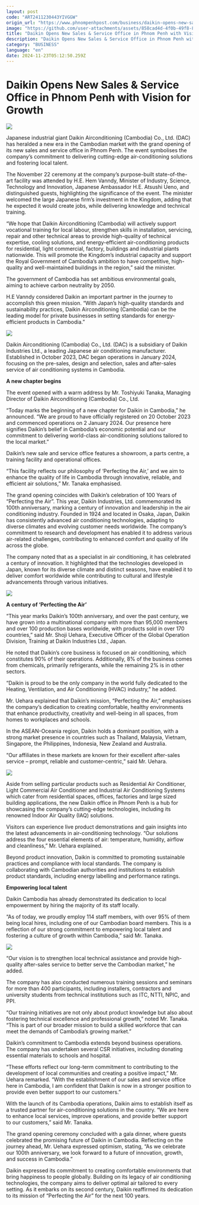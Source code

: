```yaml
---
layout: post
code: "ART2411230443YIVGGW"
origin_url: "https://www.phnompenhpost.com/business/daikin-opens-new-sales-service-office-in-phnom-penh-with-vision-for-growth"
image: "https://github.com/user-attachments/assets/858cad4d-4f0b-49f8-81bf-bf4cfb726673"
title: "Daikin Opens New Sales & Service Office in Phnom Penh with Vision for Growth"
description: "​​Daikin Opens New Sales & Service Office in Phnom Penh with Vision for Growth​"
category: "BUSINESS"
language: "en"
date: 2024-11-23T05:12:50.259Z
---
```


# Daikin Opens New Sales & Service Office in Phnom Penh with Vision for Growth

![](https://github.com/user-attachments/assets/d5631fbc-c260-4a04-8d19-ad69c2d2f421)

Japanese industrial giant Daikin Airconditioning (Cambodia) Co., Ltd. (DAC) has heralded a new era in the Cambodian market with the grand opening of its new sales and service office in Phnom Penh. The event symbolises the company’s commitment to delivering cutting-edge air-conditioning solutions and fostering local talent.

The November 22 ceremony at the company’s purpose-built state-of-the-art facility was attended by H.E. Hem Vanndy, Minister of Industry, Science, Technology and Innovation, Japanese Ambassador H.E. Atsushi Ueno, and distinguished guests, highlighting the significance of the event. The minister welcomed the large Japanese firm’s investment in the Kingdom, adding that he expected it would create jobs, while delivering knowledge and technical training.

“We hope that Daikin Airconditioning (Cambodia) will actively support vocational training for local labour, strengthen skills in installation, servicing, repair and other technical areas to provide high-quality of technical expertise, cooling solutions, and energy-efficient air-conditioning products for residential, light commercial, factory, buildings and industrial plants nationwide. This will promote the Kingdom’s industrial capacity and support the Royal Government of Cambodia’s ambition to have competitive, high-quality and well-maintained buildings in the region,” said the minister.

The government of Cambodia has set ambitious environmental goals, aiming to achieve carbon neutrality by 2050. 

H.E Vanndy considered Daikin an important partner in the journey to accomplish this green mission. “With Japan’s high-quality standards and sustainability practices, Daikin Airconditioning (Cambodia) can be the leading model for private businesses in setting standards for energy-efficient products in Cambodia.”

![](https://github.com/user-attachments/assets/ce778c26-3262-4b78-82a9-74a28bc82d89)

Daikin Airconditioning (Cambodia) Co., Ltd. (DAC) is a subsidiary of Daikin Industries Ltd., a leading Japanese air conditioning manufacturer. Established in October 2023, DAC began operations in January 2024, focusing on the pre-sales, design and selection, sales and after-sales service of air conditioning systems in Cambodia.

**A new chapter begins** 

The event opened with a warm address by Mr. Toshiyuki Tanaka, Managing Director of Daikin Airconditioning (Cambodia) Co., Ltd. 

“Today marks the beginning of a new chapter for Daikin in Cambodia,” he announced. “We are proud to have officially registered on 20 October 2023 and commenced operations on 2 January 2024. Our presence here signifies Daikin’s belief in Cambodia’s economic potential and our commitment to delivering world-class air-conditioning solutions tailored to the local market.”

Daikin’s new sale and service office features a showroom, a parts centre, a training facility and operational offices. 

“This facility reflects our philosophy of ‘Perfecting the Air,’ and we aim to enhance the quality of life in Cambodia through innovative, reliable, and efficient air solutions,” Mr. Tanaka emphasised.

The grand opening coincides with Daikin’s celebration of 100 Years of “Perfecting the Air”. This year, Daikin Industries, Ltd. commemorated its 100th anniversary, marking a century of innovation and leadership in the air conditioning industry. Founded in 1924 and located in Osaka, Japan, Daikin has consistently advanced air conditioning technologies, adapting to diverse climates and evolving customer needs worldwide. The company’s commitment to research and development has enabled it to address various air-related challenges, contributing to enhanced comfort and quality of life across the globe.

The company noted that as a specialist in air conditioning, it has celebrated a century of innovation. It highlighted that the technologies developed in Japan, known for its diverse climate and distinct seasons, have enabled it to deliver comfort worldwide while contributing to cultural and lifestyle advancements through various initiatives.

![](https://github.com/user-attachments/assets/31fb71cd-29a9-4166-8158-35697be129d0)

**A century of ‘Perfecting the Air’**

“This year marks Daikin’s 100th anniversary, and over the past century, we have grown into a multinational company with more than 95,000 members and over 100 production bases worldwide, with products sold in over 170 countries,” said Mr. Shoji Uehara, Executive Officer of the Global Operation Division, Training at Daikin Industries Ltd., Japan.

He noted that Daikin’s core business is focused on air conditioning, which constitutes 90% of their operations. Additionally, 8% of the business comes from chemicals, primarily refrigerants, while the remaining 2% is in other sectors. 

“Daikin is proud to be the only company in the world fully dedicated to the Heating, Ventilation, and Air Conditioning (HVAC) industry,” he added.

Mr. Uehara explained that Daikin’s mission, “Perfecting the Air,” emphasises the company’s dedication to creating comfortable, healthy environments that enhance productivity, creativity and well-being in all spaces, from homes to workplaces and schools.

In the ASEAN-Oceania region, Daikin holds a dominant position, with a strong market presence in countries such as Thailand, Malaysia, Vietnam, Singapore, the Philippines, Indonesia, New Zealand and Australia. 

“Our affiliates in these markets are known for their excellent after-sales service – prompt, reliable and customer-centric,” said Mr. Uehara.

![](https://github.com/user-attachments/assets/611671f2-d294-4ccb-95d4-c5cc99b8f3d7)

Aside from selling particular products such as Residential Air Conditioner, Light Commercial Air Conditioner and Industrial Air Conditioning Systems which cater from residential spaces, offices, factories and large sized building applications, the new Daikin office in Phnom Penh is a hub for showcasing the company’s cutting-edge technologies, including its renowned Indoor Air Quality (IAQ) solutions. 

Visitors can experience live product demonstrations and gain insights into the latest advancements in air-conditioning technology. “Our solutions address the four essential elements of air: temperature, humidity, airflow and cleanliness,” Mr. Uehara explained.

Beyond product innovation, Daikin is committed to promoting sustainable practices and compliance with local standards. The company is collaborating with Cambodian authorities and institutions to establish product standards, including energy labelling and performance ratings.

**Empowering local talent**

Daikin Cambodia has already demonstrated its dedication to local empowerment by hiring the majority of its staff locally. 

“As of today, we proudly employ 114 staff members, with over 95% of them being local hires, including one of our Cambodian board members. This is a reflection of our strong commitment to empowering local talent and fostering a culture of growth within Cambodia,” said Mr. Tanaka. 

![](https://github.com/user-attachments/assets/28373576-96fd-44d2-be9a-4f69cf5e779a)

“Our vision is to strengthen local technical assistance and provide high-quality after-sales service to better serve the Cambodian market,” he added.

The company has also conducted numerous training sessions and seminars for more than 400 participants, including installers, contractors and university students from technical institutions such as ITC, NTTI, NPIC, and PPI. 

“Our training initiatives are not only about product knowledge but also about fostering technical excellence and professional growth,” noted Mr. Tanaka. “This is part of our broader mission to build a skilled workforce that can meet the demands of Cambodia’s growing market.”

Daikin’s commitment to Cambodia extends beyond business operations. The company has undertaken several CSR initiatives, including donating essential materials to schools and hospital. 

“These efforts reflect our long-term commitment to contributing to the development of local communities and creating a positive impact,” Mr. Uehara remarked. “With the establishment of our sales and service office here in Cambodia, I am confident that Daikin is now in a stronger position to provide even better support to our customers.”

With the launch of its Cambodia operations, Daikin aims to establish itself as a trusted partner for air-conditioning solutions in the country. “We are here to enhance local services, improve operations, and provide better support to our customers,” said Mr. Tanaka.

The grand opening ceremony concluded with a gala dinner, where guests celebrated the promising future of Daikin in Cambodia. Reflecting on the journey ahead, Mr. Uehara expressed optimism, stating, “As we celebrate our 100th anniversary, we look forward to a future of innovation, growth, and success in Cambodia.”

Daikin expressed its commitment to creating comfortable environments that bring happiness to people globally. Building on its legacy of air conditioning technologies, the company aims to deliver optimal air tailored to every setting. As it embarks on its second century, Daikin reaffirmed its dedication to its mission of “Perfecting the Air” for the next 100 years.